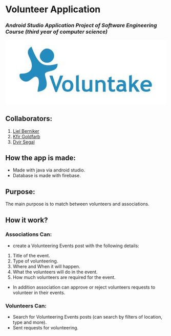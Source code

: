 # Volunteer Application

### <i> Android Studio Application Project of Software Engineering Course (third year of computer science) </i>

![logo](app/src/main/res/drawable/logo_01.jpg)

## Collaborators:

1. [Liel Berniker](https://github.com/LielBerniker)
1. [Kfir Goldfarb](https://github.com/kggold4)
1. [Dvir Segal](https://github.com/Dvir-Segal)

## How the app is made:

* Made with java via android studio.
* Database is made with firebase.

## Purpose:

The main purpose is to match between volunteers and associations.

## How it work?

### Associations Can:

* create a Volunteering Events post with the following details:
1. Title of the event.
2. Type of volunteering.
3. Where and When it will happen.
4. What the volunteers will do in the event.
5. How much volunteers are required for the event.

* In addition association can approve or reject volunteers requests to volunteer in their events.

### Volunteers Can:

* Search for Volunteering Events posts (can search by filters of location, type and more).
* Sent requests for volunteering.

